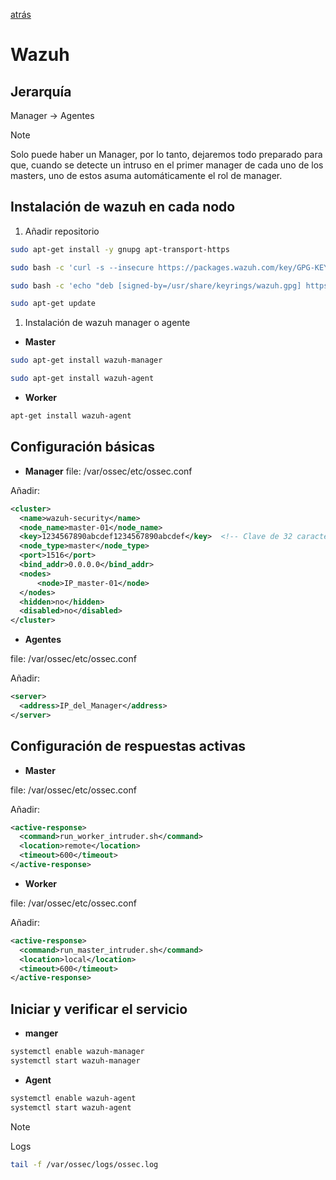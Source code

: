 [atrás](../Readme)

# Wazuh

## Jerarquía

Manager -> Agentes

>[!NOTE]
>Solo puede haber un Manager, por lo tanto, dejaremos todo preparado para que, 
>cuando se detecte un intruso en el primer manager de cada uno de los masters, 
>uno de estos asuma automáticamente el rol de manager.


## Instalación de wazuh en cada nodo

1. Añadir repositorio 

```bash 
sudo apt-get install -y gnupg apt-transport-https
```
```bash 
sudo bash -c 'curl -s --insecure https://packages.wazuh.com/key/GPG-KEY-WAZUH | gpg --no-default-keyring --keyring gnupg-ring:/usr/share/keyrings/wazuh.gpg --import && chmod 644 /usr/share/keyrings/wazuh.gpg'
```
```bash 
sudo bash -c 'echo "deb [signed-by=/usr/share/keyrings/wazuh.gpg] https://packages.wazuh.com/4.x/apt/ stable main" | tee /etc/apt/sources.list.d/wazuh.list'
```
```bash 
sudo apt-get update
```


1. Instalación de wazuh manager o agente

+ **Master**
```bash 
sudo apt-get install wazuh-manager
```
```bash 
sudo apt-get install wazuh-agent
```


+ **Worker**
```bash 
apt-get install wazuh-agent
```



## Configuración básicas

+ **Manager**
file: /var/ossec/etc/ossec.conf

Añadir:
```xml 
<cluster>
  <name>wazuh-security</name>
  <node_name>master-01</node_name>
  <key>1234567890abcdef1234567890abcdef</key>  <!-- Clave de 32 caracteres -->
  <node_type>master</node_type>
  <port>1516</port>
  <bind_addr>0.0.0.0</bind_addr>
  <nodes>
      <node>IP_master-01</node>
  </nodes>
  <hidden>no</hidden>
  <disabled>no</disabled>
</cluster>
```

+ **Agentes**

file: /var/ossec/etc/ossec.conf

Añadir:
```xml
<server>
  <address>IP_del_Manager</address>
</server>
```


## Configuración de respuestas activas

+ **Master**

file: /var/ossec/etc/ossec.conf

Añadir:
```xml
<active-response>
  <command>run_worker_intruder.sh</command>
  <location>remote</location>
  <timeout>600</timeout>
</active-response>

```

+ **Worker**

file: /var/ossec/etc/ossec.conf

Añadir:
```xml
<active-response>
  <command>run_master_intruder.sh</command>
  <location>local</location>
  <timeout>600</timeout>
</active-response>
```


## Iniciar y verificar el servicio

+ **manger**

``` bash 
systemctl enable wazuh-manager
systemctl start wazuh-manager
```

+ **Agent**
```bash 
systemctl enable wazuh-agent
systemctl start wazuh-agent
```

> [!Note]
> Logs
> ```bash
> tail -f /var/ossec/logs/ossec.log
> ```
